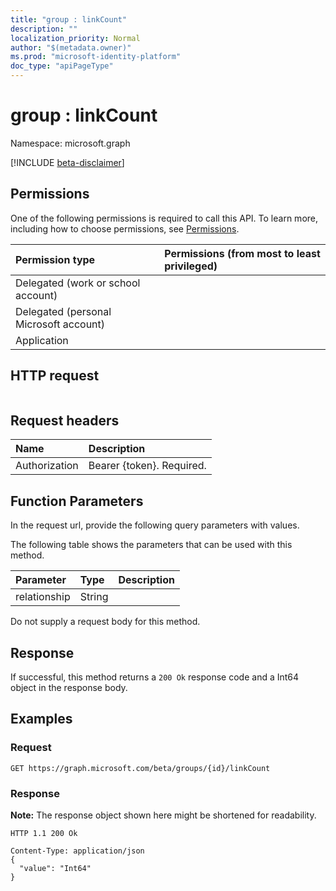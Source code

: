 ```yaml
---
title: "group : linkCount"
description: ""
localization_priority: Normal
author: "$(metadata.owner)"
ms.prod: "microsoft-identity-platform"
doc_type: "apiPageType"
---
```


# group : linkCount

Namespace: microsoft.graph

[!INCLUDE [beta-disclaimer](../../includes/beta-disclaimer.md)]

## Permissions

One of the following permissions is required to call this API. To learn more, including how to choose permissions, see [Permissions](/graph/permissions-reference).

| Permission type                        | Permissions (from most to least privileged) |
| :------------------------------------- | :------------------------------------------ |
| Delegated (work or school account)     |                                             |
| Delegated (personal Microsoft account) |                                             |
| Application                            |                                             |

## HTTP request

<!-- {
  "blockType": "ignored"
}
-->

```http

```

## Request headers

| Name          | Description               |
| :------------ | :------------------------ |
| Authorization | Bearer {token}. Required. |

## Function Parameters

In the request url, provide the following query parameters with values.

<!-- Actions and Functions -->

The following table shows the parameters that can be used with this method.

| Parameter    | Type   | Description |
| :----------- | :----- | :---------- |
| relationship | String |             |

<!-- CRUD Methods -->

Do not supply a request body for this method.

## Response

If successful, this method returns a `200 Ok` response code and a Int64 object in the response body.

## Examples

### Request

<!-- {
  "blockType": "request",
  "name": "group_linkcount"
}
-->

```http
GET https://graph.microsoft.com/beta/groups/{id}/linkCount

```

### Response

**Note:** The response object shown here might be shortened for readability.

<!-- {
  "blockType": "response",
  "truncated": true,
  "@odata.type": "Edm.Int64"
}
-->

```http
HTTP 1.1 200 Ok

Content-Type: application/json
{
  "value": "Int64"
}

```

